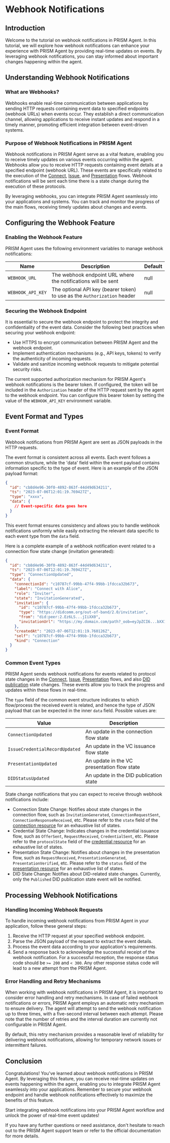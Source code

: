 # Webhook Notifications

## Introduction

Welcome to the tutorial on webhook notifications in PRISM Agent. In this tutorial, we will explore how webhook
notifications can enhance your experience with PRISM Agent by providing real-time updates on events. By leveraging
webhook notifications, you can stay informed about important changes happening within the agent.

## Understanding Webhook Notifications

### What are Webhooks?

Webhooks enable real-time communication between applications by sending HTTP requests containing event data to specified
endpoints (webhook URLs) when events occur. They establish a direct communication channel, allowing applications to
receive instant updates and respond in a timely manner, promoting efficient integration between event-driven
systems.

### Purpose of Webhook Notifications in PRISM Agent

Webhook notifications in PRISM Agent serve as a vital feature, enabling you to receive timely updates on various events
occurring within the agent. Webhooks allow you to receive HTTP requests containing event details at a specified
endpoint (webhook URL). These events are specifically related to the execution of
the [Connect](/tutorials/connections/connection), [Issue](/tutorials/credentials/issue),
and [Presentation](/tutorials/credentials/present-proof) flows. Webhook notifications will be sent each time there is a
state
change during the execution of these protocols.

By leveraging webhooks, you can integrate PRISM Agent seamlessly into your applications and systems. You can track and
monitor the progress of the main flows, receiving timely updates about changes and events.

## Configuring the Webhook Feature

### Enabling the Webhook Feature

PRISM Agent uses the following environment variables to manage webhook notifications:

| Name              | Description                                                              | Default |
|-------------------|--------------------------------------------------------------------------|---------|
| `WEBHOOK_URL`     | The webhook endpoint URL where the notifications will be sent            | null    |
| `WEBHOOK_API_KEY` | The optional API key (bearer token) to use as the `Authorization` header | null    |

### Securing the Webhook Endpoint

It is essential to secure the webhook endpoint to protect the integrity and confidentiality of the event data. Consider
the following best practices when securing your webhook endpoint:

- Use HTTPS to encrypt communication between PRISM Agent and the webhook endpoint.
- Implement authentication mechanisms (e.g., API keys, tokens) to verify the authenticity of incoming requests.
- Validate and sanitize incoming webhook requests to mitigate potential security risks.

The current supported authorization mechanism for PRISM Agent's webhook notifications is the bearer token. If
configured, the token will be included in the `Authorization` header of the HTTP request sent by the agent to the
webhook endpoint. You can configure this bearer token by setting the value of the `WEBHOOK_API_KEY` environment
variable.

## Event Format and Types

### Event Format

Webhook notifications from PRISM Agent are sent as JSON payloads in the HTTP requests.

The event format is consistent across all events. Each event follows a common structure, while the 'data' field
within the event payload contains information specific to the type of event. Here is an example of the JSON payload
format:

```json
{
  "id": "cb8d4e96-30f0-4892-863f-44d49d634211",
  "ts": "2023-07-06T12:01:19.769427Z",
  "type": "xxxx",
  "data": {
    // Event-specific data goes here 
  }
}
```

This event format ensures consistency and allows you to handle webhook notifications uniformly while easily extracting
the relevant data specific to each event type from the `data` field.

Here is a complete example of a webhook notification event related to a connection flow state change (invitation
generated):

```json
{
  "id": "cb8d4e96-30f0-4892-863f-44d49d634211",
  "ts": "2023-07-06T12:01:19.769427Z",
  "type": "ConnectionUpdated",
  "data": {
    "connectionId": "c10787cf-99bb-47f4-99bb-1fdcca32b673",
    "label": "Connect with Alice",
    "role": "Inviter",
    "state": "InvitationGenerated",
    "invitation": {
      "id": "c10787cf-99bb-47f4-99bb-1fdcca32b673",
      "type": "https://didcomm.org/out-of-band/2.0/invitation",
      "from": "did:peer:2.Ez6LS...jIiXX0",
      "invitationUrl": "https://my.domain.com/path?_oob=eyJpZCI6...bXX19"
    },
    "createdAt": "2023-07-06T12:01:19.760126Z",
    "self": "c10787cf-99bb-47f4-99bb-1fdcca32b673",
    "kind": "Connection"
  }
}
```

### Common Event Types

PRISM Agent sends webhook notifications for events related to protocol state changes in
the [Connect](/tutorials/connections/connection), [Issue](/tutorials/credentials/issue),
[Presentation](/tutorials/credentials/present-proof) flows, and also [DID publication](/tutorials/dids/publish)
state changes. These events allow you to track the progress and updates within these flows in real-time.

The `type` field of the common event structure indicates to which flow/process the received event is related, and hence
the type of JSON payload that can be expected in the inner `data` field. Possible values are:

| Value                          | Description                                 |
|--------------------------------|---------------------------------------------|
| `ConnectionUpdated`            | An update in the connection flow state      |
| `IssueCredentialRecordUpdated` | An update in the VC issuance flow state     |
| `PresentationUpdated`          | An update in the VC presentation flow state |
| `DIDStatusUpdated`             | An update in the DID publication state      |

State change notifications that you can expect to receive through webhook notifications include:

- Connection State Change: Notifies about state changes in the connection flow, such as `InvitationGenerated`,
  `ConnectionRequestSent`, `ConnectionResponseReceived`, etc. Please refer to the `state` field of
  the [connection resource](/agent-api/#tag/Connections-Management/operation/getConnection)
  for an exhaustive list of states.
- Credential State Change: Indicates changes in the credential issuance flow, such as `OfferSent`, `RequestReceived`,
  `CredentialSent`, etc. Please refer to the `protocolState` field of
  the [credential resource](/agent-api/#tag/Issue-Credentials-Protocol/operation/getCredentialRecord)
  for an exhaustive list of states.
- Presentation State Change: Notifies about changes in the presentation flow, such as `RequestReceived`,
  `PresentationGenerated`, `PresentationVerified`, etc. Please refer to the `status` field of
  the [presentation resource](/agent-api/#tag/Present-Proof/operation/getPresentation) for an
  exhaustive list of states.
- DID State Change: Notifies about DID-related state changes. Currently, only the `Published` DID publication state
  event will be notified.

## Processing Webhook Notifications

### Handling Incoming Webhook Requests

To handle incoming webhook notifications from PRISM Agent in your application, follow these general steps:

1. Receive the HTTP request at your specified webhook endpoint.
2. Parse the JSON payload of the request to extract the event details.
3. Process the event data according to your application's requirements.
4. Send a response back to acknowledge the successful receipt of the webhook notification. For a successful reception,
   the response status code should be `>= 200` and `< 300`. Any other response status code will lead to a new attempt
   from the PRISM Agent.

### Error Handling and Retry Mechanisms

When working with webhook notifications in PRISM Agent, it is important to consider error handling and retry mechanisms.
In case of failed webhook notifications or errors, PRISM Agent employs an automatic retry mechanism to ensure delivery.
The agent will attempt to send the webhook notification up to three times, with a five-second interval between each
attempt. Please note that the number of retries and the interval duration are currently not configurable in PRISM Agent.

By default, this retry mechanism provides a reasonable level of reliability for delivering webhook notifications,
allowing for temporary network issues or intermittent failures.

## Conclusion

Congratulations! You've learned about webhook notifications in PRISM Agent. By leveraging this feature, you can receive
real-time updates on events happening within the agent, enabling you to integrate PRISM Agent seamlessly into your
applications. Remember to secure your webhook endpoint and handle webhook notifications effectively to maximize the
benefits of this feature.

Start integrating webhook notifications into your PRISM Agent workflow and unlock the power of real-time event updates!

If you have any further questions or need assistance, don't hesitate to reach out to the PRISM Agent support team or
refer to the official documentation for more details.